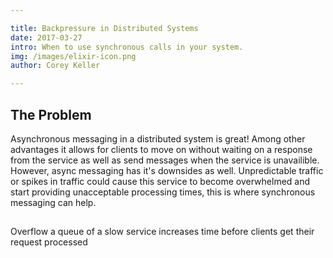 ```yaml
---

title: Backpressure in Distributed Systems
date: 2017-03-27
intro: When to use synchronous calls in your system.
img: /images/elixir-icon.png
author: Corey Keller

---
```


## The Problem

Asynchronous messaging in a distributed system is great! Among other advantages it allows for clients to move on without waiting on a response from the service as well as send messages when the service is unavailible. However, async messaging has it's downsides as well. Unpredictable traffic or spikes in traffic could cause this service to become overwhelmed and start
providing unacceptable processing times, this is where synchronous messaging can help.

## 

Overflow a queue of a slow service
increases time before clients get their request processed